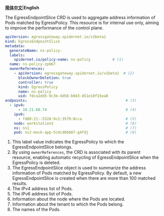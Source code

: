 [**简体中文**](./EgressEndpointSlice.zh.md)|**English**

The EgressEndpointSlice CRD is used to aggregate address information of Pods matched by EgressPolicy. This resource is for internal use only, aiming to improve the performance of the control plane.

```yaml
apiVersion: egressgateway.spidernet.io/v1beta1
kind: EgressEndpointSlice
metadata:
  generateName: ns-policy-
  labels:
    spidernet.io/policy-name: ns-policy          # (1)
  name: ns-policy-zp667
  ownerReferences:
    - apiVersion: egressgateway.spidernet.io/v1beta1  # (2)
      blockOwnerDeletion: true
      controller: true
      kind: EgressPolicy
      name: ns-policy
      uid: fdca1dd5-9c3b-4d58-b043-451e10f15ea8
endpoints:                                             # (3)
  - ipv4:
      - 10.21.60.74                                    # (4)
    ipv6:
      - fd00:21::5328:9c2:3579:8cca                    # (5)
    node: workstation3                                 # (6)
    ns: ns1                                            # (7)
    pod: ns2-mock-app-5c4cd6bb87-g4fdj                 # (8)
```

1. This label value indicates the EgressPolicy to which the EgressEndpointSlice belongs.
2. By using `ownerReferences`, the CRD is associated with its parent resource, enabling automatic recycling of EgressEndpointSlice when the EgressPolicy is deleted.
3. The EgressEndpointSlice object is used to summarize the address information of Pods matched by EgressPolicy. By default, a new EgressEndpointSlice is created when there are more than 100 matched results.
4. The IPv4 address list of Pods.
5. The IPv6 address list of Pods.
6. Information about the node where the Pods are located.
7. Information about the tenant to which the Pods belong.
8. The names of the Pods.